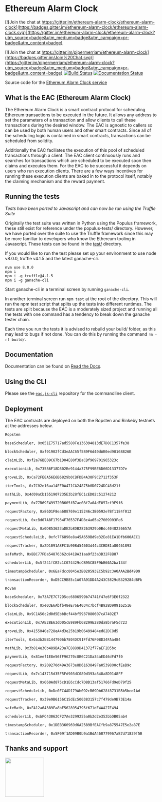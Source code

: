 # Ethereum Alarm Clock

[![Join the chat at https://gitter.im/ethereum-alarm-clock/ethereum-alarm-clock](https://badges.gitter.im/ethereum-alarm-clock/ethereum-alarm-clock.svg)](https://gitter.im/ethereum-alarm-clock/ethereum-alarm-clock?utm_source=badge&utm_medium=badge&utm_campaign=pr-badge&utm_content=badge)

[![Join the chat at https://gitter.im/pipermerriam/ethereum-alarm-clock](https://badges.gitter.im/Join%20Chat.svg)](https://gitter.im/pipermerriam/ethereum-alarm-clock?utm_source=badge&utm_medium=badge&utm_campaign=pr-badge&utm_content=badge)
[![Build Status](https://travis-ci.org/ethereum-alarm-clock/ethereum-alarm-clock.svg?branch=master)](https://travis-ci.org/chronologic/ethereum-alarm-clock)
[![Documentation Status](https://readthedocs.org/projects/ethereum-alarm-clock/badge/?version=latest)](http://ethereum-alarm-clock.readthedocs.io/en/latest/?badge=latest)


Source code for the [Ethereum Alarm Clock service](http://www.ethereum-alarm-clock.com/)

## What is the EAC (Ethereum Alarm Clock)

The Ethereum Alarm Clock is a smart contract protocol for scheduling Ethereum transactions 
to be executed in the future. It allows any address to set the parameters of a transaction and 
allow clients to call these transactions during the desired window. The EAC is agnostic to callers
so can be used by both human users and other smart contracts. Since all of the scheduling logic is 
contained in smart contracts, transactions can be scheduled from solidity.

Additionally the EAC faciliates the execution of this pool of scheduled transactions through a client. 
The EAC client continuously runs and searches for transactions which are scheduled to be executed soon 
then claims and executes them. For the EAC to be successful it depends on users who run execution clients. 
There are a few ways incentives for running these execution clients are baked in to the protocol itself, 
notably the claiming mechanism and the reward payment. 

## Running the tests

_Tests have been ported to Javascript and can now be run using the Truffle Suite_

Originally the test suite was written in Python using the Populus framework, these still exist for reference 
under the populus-tests/ directory. However, we have ported over the suite to use the Truffle framework since 
this may be more familiar to developers who know the Ethereum tooling in Javascript. These tests can be found in 
the [test/](test) directory.

If you would like to run the test please set up your environment to use node v8.0.0, truffle v4.1.5 and the latest
ganache-cli.

```
nvm use 8.0.0
npm i
npm i -g truffle@4.1.5 
npm i -g ganache-cli
```

Start ganache-cli in a terminal screen by running `ganache-cli`.

In another terminal screen run `npm test` at the root of the directory. This will run the npm test script that 
splits up the tests into different runtimes. The tests are split because the EAC is a moderately sized project and 
running all the tests with one command has a tendency to break down the ganache tester chain.

Each time you run the tests it is advised to rebuild your build/ folder, as this may lead to bugs if not done. You 
can do this by running the command `rm -rf build/`.

## Documentation

Documentation can be found on [Read the Docs](https://ethereum-alarm-clock.readthedocs.io/en/latest/).

## Using the CLI

Please see the [`eac.js-cli`](https://github.com/ethereum-alarm-clock/eac.js-cli) repository for the commandline client.

## Deployment

The EAC contracts are deployed on both the Ropsten and Rinkeby testnets at the addresses below.

```
Ropsten

baseScheduler, 0x051E75717ad5580Fe136394813dE7D8C1357fe38

blockScheduler, 0xf91902fCd3eAAC65f589F6d40dAB0ed90168826E

claimLib, 0xf2a76BE09C67b1D04E80f3BaCBf969701965323c

executionLib, 0x73586F18D802Be9144a375F99BE6D66D13377D7e

groveLib, 0xCa72FE8A56E6B6829b0CBFDB4A30F9C2712f353F

iterTools, 0x7C02e16aa14FF0A471CA24875b0D0724DC48d21f

mathLib, 0x4d09aCb1551907235E3b28fEC1cED02c51274212

paymentLib, 0x77B69F499720B605fB7ae08f7a0AdE057cf9E9f6

requestFactory, 0x86D1F8ea688769e115246c3B0592e7Bf1184f012

requestLib, 0xcBd07A8F17934F76537F4D8c4a65a27009903Fe6

requestMetaLib, 0x0D853623aDE2b8DB28263929b0Bdc4048236657A

requestScheduleLib, 0xfc7F6890e8a45A659Bd9e32Ee81EA1Dfb600AEC1

requestTracker, 0x2D1091A8FC1b90Bd54603d44c3CBD81a80461893

safeMath, 0xBBC77FDa54876362c841BA31aa9f23a3D32F8B87

schedulerLib, 0x5f241fCE2c1C074429cCB95C85F9bB60A2ba134f

timestampScheduler, 0x6EaFdcc0045e3B020593EC5b92c3A0AAA2Bd49D9

transactionRecorder, 0xD5CC9B85c1A07A91DD4A243C5829cB329284d8Fb
```

```
Kovan

baseScheduler, 0x73A7E7C72D5cc6806599b74741f47e6F3E6f2322

blockScheduler, 0xe03E6Abfb48eE76E4034c7bcf4B928D909162516

claimLib, 0x9C1A56c2d0d5EbbBcf44bf5937080607cA7402E7

executionLib, 0x7AE28E63dD05cE989Fb68299E280da8b7aF5d723

groveLib, 0x4155040e728eA4d3e25b19b06499484ed82DC8d5

iterTools, 0x6a3b2EB1447906b7804DC91Ffd76F0BD34FAa484

mathLib, 0x3b814e30b489BA23a7E8889D41372f77aEF2D5bc

paymentLib, 0x81eef1E8e56fF96270c8B6C21Da34aED46dFd7f0

requestFactory, 0x209270d49A3673e8D6163849Fa0539800cfEeB9c

requestLib, 0x7c143715d35F5Fd903dC089d393a348a8D9148FF

requestMetaLib, 0x060Ad875cD1E6cCdc7D8D13af51766Fd9eD79f25

requestScheduleLib, 0xDc0FC4AD179Ab092cB69Db628f8731B5b5bcd1Ad

requestTracker, 0x39e9B6156C15dEc500383157c7f479de9B73E14a

safeMath, 0xFA12a64389Fa8bF5628954795f671dF4AA27E494

schedulerLib, 0xbFC43062CF27Ae3299255a0b2d2e352bbDB05ab4

timestampScheduler, 0x1DEB360969d6A2589BfEACfb9a875547E5e2a87E

transactionRecorder, 0x5F09f1AD09B0b9a1BdA460779967aB7d71839f5B
```

## Thanks and support
[<img src="https://s3.amazonaws.com/chronologic.network/ChronoLogic_logo.svg" width="128px">](https://github.com/chronologic)
